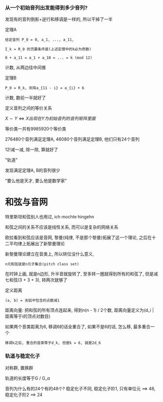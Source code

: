 ### 从一个初始音列出发能得到多少音列?

发现有的音列倒影+逆行和移调是一样的, 所以干掉了一半

定理A

```text
给定音列 P_0 = 0, a_1, ..., a_11,

I_k = R_0 的充要条件是(上述定理中的k必为奇数)

0 + a_11 = a_1 + a_10 = ... = k (mod 12)
```

计数, 从两边往中间推

定理B

```text
P_0 = R_k, 则有a_{11 - i} = a_{i} + 6
```

计数, 数前一半就好了

定义音列之间的等价关系

$X \sim Y \iff X 出现在 Y 为初始音列的音列矩阵里面$

等价类一共有9985920个等价类

276480个音列满足定理A, 46080个音列满足定理B, 他们只有24个音列

12!减一减, 除一除, 算就好了

"轨道"

发现满足定理A, B的音列很少

"要么他是天才, 要么他是数学家"

# 和弦与音网

特里斯坦和弦别人也用过, ich mochte hingehn

和弦之间的关系不应该是线性关系, 而可以是复杂的网络关系

欧拉看到和弦应该是音网, 黎曼(纯律, 不是那个黎曼)拓展了这一个理论, 之后在十二平均律上拓展出了新黎曼理论

新黎曼理论建立在音类上, 所以转位没什么意义,

```text
n元和弦就是n元子集合(pitch class set)
```

在时钟上画, 就是n边形, 升半音就旋转了, 至多转一圈就得到所有的和弦了, 但是减七和弦(3 + 3 + 3), 转两次就够了

定义距离

```text
(a, b) = 劣弧中包含的点数减1
```

距离向量: 把和弦的所有顶点连起来, 得到n(n - 1) / 2个数, 距离向量定义为(d_i | 距离等于i的顶点对数目)

如果两个音类距离为6, 移调6的话全重合了, 如果不是6的话, 怎么移, 最多重合一个

```text
移调k之后, 重合的音类等于d_k, 但是k = 6, 就是2d_6
```

### 轨道与稳定化子

对称群, 置换群

轨道的长度等于G / G_α

音列为什么有的24个有的48个? 稳定化子不同, 稳定化子阶1, 只有单位元 ==> 48, 稳定化子阶2 ==> 24
